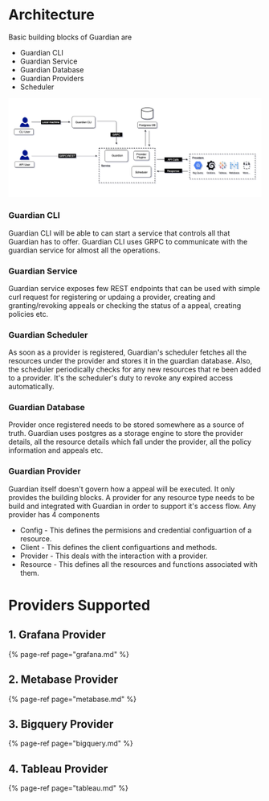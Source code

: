 # Architecture

Basic building blocks of Guardian are
- Guardian CLI
- Guardian Service
- Guardian Database
- Guardian Providers
- Scheduler

<p align="center"><img src="../assets/architecture.png" /></p>

### Guardian CLI

Guardian CLI will be able to can start a service that controls all that Guardian has to offer. Guardian CLI uses GRPC to communicate with the guardian service for almost all the operations. 

### Guardian Service

Guardian service exposes few REST endpoints that can be used with simple curl request for registering or updaing a provider, creating and granting/revoking appeals or checking the status of a appeal, creating policies etc.

### Guardian Scheduler

As soon as a provider is registered, Guardian's scheduler fetches all the resources under the provider and stores it in the guardian database. Also, the scheduler periodically checks for any new resources that re been added to a provider. It's the scheduler's duty to revoke any expired access automatically.

### Guardian Database

Provider once registered needs to be stored somewhere as a source
of truth. Guardian uses postgres as a storage engine to store the provider details, all the resource details which fall under the provider, all the policy information and appeals etc.

### Guardian Provider

Guardian itself doesn't govern how a appeal will be executed. It
only provides the building blocks. A provider for any resource type needs to be build and integrated with Guardian in order to support it's access flow. 
Any provider has 4 components
- Config - This defines the permisions and credential configuartion of a resource.
- Client - This defines the client configuartions and methods.
- Provider - This deals with the interaction with a provider.
- Resource - This defines all the resources and functions associated with them.

# Providers Supported


## 1. Grafana Provider

{% page-ref page="grafana.md" %}

## 2. Metabase Provider

{% page-ref page="metabase.md" %}

## 3. Bigquery Provider

{% page-ref page="bigquery.md" %}

## 4. Tableau Provider

{% page-ref page="tableau.md" %}
